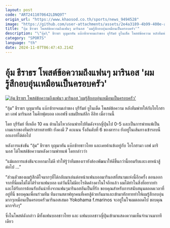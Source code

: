 ```yaml
---
layout: post
code: "ART2411070642LDNQ9T"
origin_url: "https://www.khaosod.co.th/sports/news_9494528"
image: "https://github.com/user-attachments/assets/2e4a3189-4b99-400e-a030-bf8e09e548a5"
title: "อุ้ม ธีราธร โพสต์ข้อความถึงแฟนๆ มารินอส 'ผมรู้สึกอบอุ่นเหมือนเป็นครอบครัว'"
description: "\"อุ้ม\" ธีราธร บุญมาทัน แบ๊กซ้ายจอมเก๋าของ บุรีรัมย์ ยูไนเต็ด โพสต์ข้อความ หลังทีมพ่ายให้กับโยโกฮามา เอฟ มารินอส ในศึกฟุตบอล เอเอฟซี แชมปียนส์ลีก"
category: "SPORTS"
language: "th"
date: 2024-11-07T06:47:43.214Z
---
```


# อุ้ม ธีราธร โพสต์ข้อความถึงแฟนๆ มารินอส 'ผมรู้สึกอบอุ่นเหมือนเป็นครอบครัว'

[![อุ้ม ธีราธร โพสต์ข้อความถึงแฟนๆ มารินอส 'ผมรู้สึกอบอุ่นเหมือนเป็นครอบครัว'](https://www.khaosod.co.th/wpapp/uploads/2024/11/theerathon.jpg "อุ้ม ธีราธร โพสต์ข้อความถึงแฟนๆ มารินอส 'ผมรู้สึกอบอุ่นเหมือนเป็นครอบครัว'")](https://www.khaosod.co.th/wpapp/uploads/2024/11/theerathon.jpg)

“อุ้ม” ธีราธร บุญมาทัน แบ๊กซ้ายจอมเก๋าของ บุรีรัมย์ ยูไนเต็ด โพสต์ข้อความ หลังทีมพ่ายให้กับโยโกฮามา เอฟ มารินอส ในศึกฟุตบอล เอเอฟซี แชมปียนส์ลีก อีลิท เมื่อวานนี้

โดย บุรีรัมย์ ที่เหลือ 10 คน ต้านไม่ไหวก่อนพ่ายไปทีมดังจากญี่ปุ่นไป 0-5 และเป็นการพ่ายแพ้เป็นเกมแรกของทีมปราสาทสายฟ้า ยังคงมี 7 คะแนน รั้งอันดับที่ 6 ของตาราง ยังอยู่ในเส้นทางเข้ารอบน็อกเอาท์ได้ต่อไป

หลังการแข่งขัน “อุ้ม” ธีราธร บุญมาทัน แบ๊กซ้ายชาวไทย และเคยค้าแข้งอยู่กับ โยโกฮามา เอฟ มารินอส ได้โพสต์ข้อความหลังความพ่ายแพ้ โดยกล่าวว่า

“แม้ผลการแข่งขันจะออกมาไม่ดี ทำให้รู้ว่าทีมของเรายังต้องพัฒนาให้ดีขึ้นกว่านี้ยอมรับและเงยหน้าสู้ต่อไป …”

“ส่วนตัวของผมรู้สึกดีใจมากๆที่ได้กลับมาเล่นต่อหน้าแฟนบอลมารินอสที่สนามแห่งนี้อีกครั้ง ตอนออกจากที่นี่ผมไม่ได้ได้ร่ำลาแฟนบอล แต่วันนี้ไม่มีอะไรติดค้างคาในใจอีกแล้ว ผมได้ทำในสิ่งที่อยากทำ และได้รับการต้อนรับอันน่าทึ่งจากแฟนๆมารินอสอันเป็นที่รัก ขอบคุณสำหรับการสนับสนุนตลอดเวลาที่อยู่ที่นี่ ขอบคุณเพื่อนร่วมทีม ทีมงานสตาฟทุกคนที่เคยสู้ด้วยกันมาและเข้ามาทักทายทำให้ผมรู้สึกอบอุ่นมากๆเหมือนเป็นครอบครัวมารินอสเสมอ Yokohama f.marinos จะอยู่ในใจผมตลอดไป ขอบคุณมากจริงๆ”

ซึ่งในโพสต์ดังกล่าว มีทั้งแฟนบอลชาวไทย และ แฟนบอลชาวญี่ปุ่นเข้ามาแสดงความเห็นจำนวนมากทีเดียว
